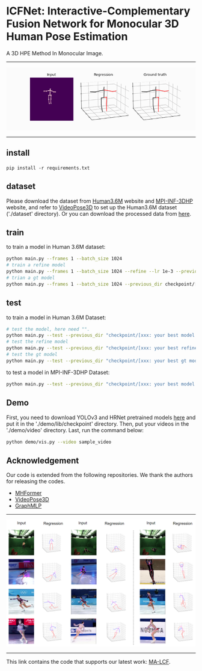 # ICFNet: Interactive-Complementary Fusion Network for Monocular 3D Human Pose Estimation

A 3D HPE Method In Monocular Image.
***
![skating](demo/view/demo1.gif)
***

## install
`pip install -r requirements.txt`

## dataset
Please download the dataset from [Human3.6M](http://vision.imar.ro/human3.6m/) website and [MPI-INF-3DHP](https://vcai.mpi-inf.mpg.de/3dhp-dataset/) website, and refer to [VideoPose3D](https://github.com/facebookresearch/VideoPose3D) to set up the Human3.6M dataset ('./dataset' directory). Or you can download the processed data from [here](https://drive.google.com/drive/folders/18mvXIZ98LKGAqDFpRsNVvCRonVBAlgoX?usp=share_link). 


## train
to train a model in Human 3.6M dataset:
``` bash
python main.py --frames 1 --batch_size 1024
# train a refine model
python main.py --frames 1 --batch_size 1024 --refine --lr 1e-3 --previous_dir [xxx: your best model path]
# trian a gt model
python main.py --frames 1 --batch_size 1024 --previous_dir checkpoint/[xxx: your best model path] --keypoints gt --lr 0.001
```
## test
to train a model in Human 3.6M Dataset:
``` bash
# test the model, here need "".
python main.py --test --previous_dir "checkpoint/[xxx: your best model path]" --frames 1
# test the refine model
python main.py --test --previous_dir "checkpoint/[xxx: your best refine module path]" --frames 1 --refine --refine_reload
# test the gt model
python main.py --test --previous_dir "checkpoint/[xxx: your best gt model path]" --frames 1 --keypoints gt
```
to test a model in MPI-INF-3DHP Dataset:
``` bash
python main.py --test --previous_dir "checkpoint/[xxx: your best model path]" --frames 1 --dataset "3dhp" --batch_size 1
```
## Demo
First, you need to download YOLOv3 and HRNet pretrained models [here](https://drive.google.com/drive/folders/1_ENAMOsPM7FXmdYRbkwbFHgzQq_B_NQA?usp=sharing) and put it in the './demo/lib/checkpoint' directory.  Then, put your videos in the './demo/video' directory. Last, run the command below:
```bash
python demo/vis.py --video sample_video
```
## Acknowledgement

Our code is extended from the following repositories. We thank the authors for releasing the codes. 
- [MHFormer](https://github.com/Vegetebird/MHFormer)
- [VideoPose3D](https://github.com/facebookresearch/VideoPose3D)
- [GraphMLP](https://github.com/facebookresearch/VideoPose3D)

***
<img src="demo/view/fig8.png"/>

***
This link contains the code that supports our latest work: [MA-LCF](https://github.com/PENG-LAU/MA-LCF).